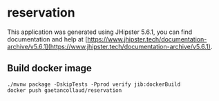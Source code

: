 # reservation
This application was generated using JHipster 5.6.1, you can find documentation and help at [https://www.jhipster.tech/documentation-archive/v5.6.1](https://www.jhipster.tech/documentation-archive/v5.6.1).

## Build docker image

```
./mvnw package -DskipTests -Pprod verify jib:dockerBuild
docker push gaetancollaud/reservation
```
